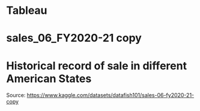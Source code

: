 # Tableau
# sales_06_FY2020-21 copy
# Historical record of sale in different American States
Source: https://www.kaggle.com/datasets/datafish101/sales-06-fy2020-21-copy


